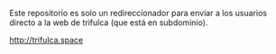 Este repositorio es solo un redireccionador para enviar a los
usuarios directo a la web de trifulca (que está en subdominio).

http://trifulca.space
